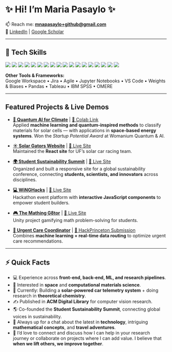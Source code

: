 # ✨ Hi! I’m Maria Pasaylo ✨

📫 Reach me: **mnapasaylo+github@gmail.com**  
🔗 [LinkedIn](https://linkedin.com/in/maria-pasaylo) | [Google Scholar](https://scholar.google.com/citations?hl=en&user=-hOtu6EAAAAJ&view_op=list_works)

---

## 🔧 Tech Skills
<p>
  <!-- Languages -->
  <img src="https://img.shields.io/badge/Python-3776AB?style=for-the-badge&logo=python&logoColor=white" />
  <img src="https://img.shields.io/badge/C++-00599C?style=for-the-badge&logo=cplusplus&logoColor=white" />
  <img src="https://img.shields.io/badge/C%23-239120?style=for-the-badge&logo=c-sharp&logoColor=white" />
  <img src="https://img.shields.io/badge/Java-007396?style=for-the-badge&logo=openjdk&logoColor=white" />
  <img src="https://img.shields.io/badge/R-276DC3?style=for-the-badge&logo=r&logoColor=white" />
  <img src="https://img.shields.io/badge/SQL-4479A1?style=for-the-badge&logo=postgresql&logoColor=white" />
  <img src="https://img.shields.io/badge/JavaScript-F7DF1E?style=for-the-badge&logo=javascript&logoColor=black" />
  <img src="https://img.shields.io/badge/HTML5-E34F26?style=for-the-badge&logo=html5&logoColor=white" />
  <img src="https://img.shields.io/badge/CSS3-1572B6?style=for-the-badge&logo=css3&logoColor=white" />
  <!-- Frameworks -->
  <img src="https://img.shields.io/badge/React-20232A?style=for-the-badge&logo=react&logoColor=61DAFB" />
  <img src="https://img.shields.io/badge/ASP.NET-512BD4?style=for-the-badge&logo=dotnet&logoColor=white" />
  <img src="https://img.shields.io/badge/PyTorch-EE4C2C?style=for-the-badge&logo=pytorch&logoColor=white" />
  <!-- Tools -->
  <img src="https://img.shields.io/badge/Git-F05032?style=for-the-badge&logo=git&logoColor=white" />
  <img src="https://img.shields.io/badge/GitHub-181717?style=for-the-badge&logo=github&logoColor=white" />
  <img src="https://img.shields.io/badge/Linux-FCC624?style=for-the-badge&logo=linux&logoColor=black" />
  <img src="https://img.shields.io/badge/Google_Cloud-4285F4?style=for-the-badge&logo=googlecloud&logoColor=white" />
  <img src="https://img.shields.io/badge/Figma-F24E1E?style=for-the-badge&logo=figma&logoColor=white" />
  <img src="https://img.shields.io/badge/Unity-000000?style=for-the-badge&logo=unity&logoColor=white" />
</p>

**Other Tools & Frameworks:**  
Google Workspace • Jira • Agile • Jupyter Notebooks • VS Code • Weights & Biases • Pandas • Tableau • IBM SPSS • OMERE  

---

## Featured Projects & Live Demos

- **[🔬 Quantum AI for Climate](https://github.com/mariapasaylo/quantum-ai-for-climate)** | [🔗 Colab Link](https://colab.research.google.com/drive/1mSladZBswjXVaJz-yGJzyTS3AdmbjAKj?usp=sharing)   
  Applied **machine learning and quantum-inspired methods** to classify materials for solar cells — with applications in **space-based energy systems**. Won the *Startup Potential Award* at Womanium Quantum & AI.   

- **[☀️ Solar Gators Website](https://github.com/mariapasaylo/solargators)** | [🔗 Live Site](https://ufsolargators.org/)  
  Maintained the **React site** for UF’s solar car racing team.

- **[🌍 Student Sustainability Summit](https://github.com/studentsustainabilitysummit/studentsustainabilitysummit.github.io)** | [🔗 Live Site](https://www.studentsustainabilitysummit.org/)  
  Organized and built a responsive site for a global sustainability conference, connecting **students, scientists, and innovators** across disciplines.

- **[💻 WiNGHacks](https://github.com/mariapasaylo/winghacks)** | [🔗 Live Site](https://www.winghacks.com/)   
  Hackathon event platform with **interactive JavaScript components** to empower student builders.

- **[🎮 The Mathing G8tor](https://github.com/mariapasaylo/mathing-g8tor)** | [🔗 Live Site](https://play.unity.com/en/games/a979b6d9-a64e-44d6-88b9-890679851abf/the-mathing-g8tor)  
  Unity project gamifying math problem-solving for students.  

- **[🏥 Urgent Care Coordinator](https://github.com/mariapasaylo/hackprinceton-urgent-care)** | [🔗 HackPrinceton Submission](https://dorahacks.io/buidl/19374)  
  Combines **machine learning + real-time data routing** to optimize urgent care recommendations.  

---

## ⚡ Quick Facts
- 💻 Experience across **front-end, back-end, ML, and research pipelines**.  
- 🚀 Interested in **space** and **computational materials science**.  
- 🌱 Currently: Building a **solar-powered car telemetry system** + doing research in **theoretical chemistry**.  
- ✍️ Published in **ACM Digital Library** for computer vision research.  
- 🌎 Co-founded the **Student Sustainability Summit**, connecting global voices in sustainability.  
- 💬 Always up for a chat about the latest in **technology**, intriguing **mathematical concepts**, and **travel adventures**.  
- 🤝 I’d love to connect and discuss how I can help in your research journey or collaborate on projects where I can add value. I believe that **when we lift others, we improve together**.  

<!---
MariaNicosAlain/MariaNicosAlain is a ✨ special ✨ repository because its `README.md` (this file) appears on your GitHub profile.
You can click the Preview link to take a look at your changes.
--->
